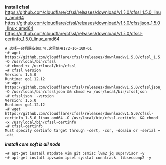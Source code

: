 **install cfssl**
https://github.com/cloudflare/cfssl/releases/download/v1.5.0/cfssl_1.5.0_linux_amd64
https://github.com/cloudflare/cfssl/releases/download/v1.5.0/cfssljson_1.5.0_linux_amd64
https://github.com/cloudflare/cfssl/releases/download/v1.5.0/cfssl-certinfo_1.5.0_linux_amd64
```
# 选择一台机器安装即可,这里使用172-16-100-61
~# wget https://github.com/cloudflare/cfssl/releases/download/v1.5.0/cfssl_1.5.0_linux_amd64 -O /usr/local/bin/cfssl
~# chmod +x /usr/local/bin/cfssl
~# cfssl version
Version: 1.5.0
Runtime: go1.12.12
~# wget https://github.com/cloudflare/cfssl/releases/download/v1.5.0/cfssljson_1.5.0_linux_amd64 -O /usr/local/bin/cfssljson && chmod +x /usr/local/bin/cfssljson
~# cfssljson  -version
Version: 1.5.0
Runtime: go1.12.12
~# wget https://github.com/cloudflare/cfssl/releases/download/v1.5.0/cfssl-certinfo_1.5.0_linux_amd64 -O /usr/local/bin/cfssl-certinfo  && chmod +x /usr/local/bin/cfssl-certinfo
~# cfssl-certinfo
Must specify certinfo target through -cert, -csr, -domain or -serial + -aki
```
***install core soft in all node***
```
~# apt-get install ntpdate vim git psmisc lvm2 jq supervisor -y
~# apt-get install ipvsadm ipset sysstat conntrack  libseccomp2 -y
```